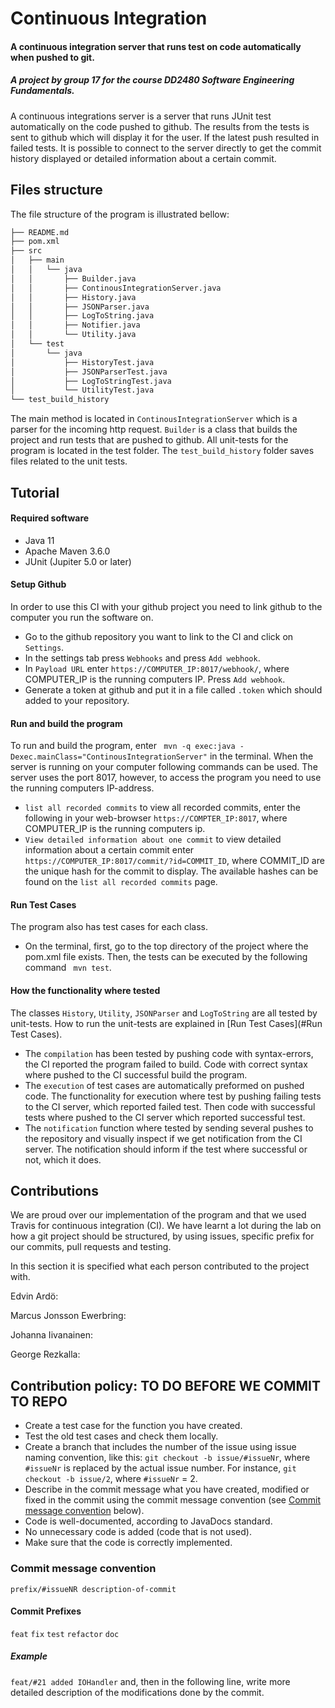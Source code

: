 # Continuous Integration

#### A continuous integration server that runs test on code automatically when pushed to git.

##### A project by group 17 for the course DD2480 Software Engineering Fundamentals.

A continuous integrations server is a server that runs JUnit test automatically on the code pushed to github. The results from the tests is sent to github which will display it for the
user. If the latest push resulted in failed tests. It is possible to connect to the server directly to get the commit history displayed or detailed information about a certain commit.    

## Files structure
The file structure of the program is illustrated bellow:
```bash
├── README.md
├── pom.xml
├── src
│   ├── main
│   │   └── java
│   │       ├── Builder.java
│   │       ├── ContinousIntegrationServer.java
│   │       ├── History.java
│   │       ├── JSONParser.java
│   │       ├── LogToString.java
│   │       ├── Notifier.java
│   │       └── Utility.java
│   └── test
│       └── java
│           ├── HistoryTest.java
│           ├── JSONParserTest.java
│           ├── LogToStringTest.java
│           └── UtilityTest.java
└── test_build_history
```
The main method is located in `ContinousIntegrationServer` which is a parser for the incoming http request. `Builder` is a class that 
builds the project and run tests that are pushed to github. All unit-tests for the program is located in the test folder. The `test_build_history` folder
saves files related to the unit tests.
## Tutorial
#### Required software
* Java 11
* Apache Maven 3.6.0
* JUnit (Jupiter 5.0 or later)

#### Setup Github
In order to use this CI with your github project you need to link github to the computer you run the software on.
* Go to the github repository you want to link to the CI and click on ` Settings `.
* In the settings tab press ` Webhooks ` and press `Add webhook`.
* In `Payload URL` enter `https://COMPUTER_IP:8017/webhook/`, where COMPUTER_IP is the running computers IP. Press `Add webhook`.
* Generate a token at github and put it in a file called `.token` which should added to your repository.

#### Run and build the program
To run and build the program, enter ` mvn -q exec:java -Dexec.mainClass="ContinousIntegrationServer"` in the terminal.
When the server is running on your computer following commands can be used. The server uses the port 8017, however, to access the program you need to use the running computers IP-address. 

* ` list all recorded commits ` to view all recorded commits, enter the following in your web-browser `https://COMPTER_IP:8017`, where COMPUTER_IP is the running computers ip.
* ` View detailed information about one commit ` to view detailed information about a certain commit enter `https://COMPUTER_IP:8017/commit/?id=COMMIT_ID`, where COMMIT_ID are the unique hash for the commit 
to display. The available hashes can be found on the ` list all recorded commits ` page.
#### Run Test Cases
The program also has test cases for each class.
* On the terminal, first, go to the top directory of the project where the pom.xml file exists. Then, the tests can be executed by the following command ` mvn test`.

#### How the functionality where tested
The classes ` History `, ` Utility `, ` JSONParser ` and ` LogToString ` are all tested by unit-tests. How to run the unit-tests are explained in [Run Test Cases](#Run Test Cases).
* The ` compilation ` has been tested by pushing code with syntax-errors, the CI reported the program failed to build. Code with correct syntax where pushed to the
CI successful build the program.
* The ` execution ` of test cases are automatically preformed on pushed code. The functionality for execution where test by pushing failing tests to the CI server, which reported failed
test. Then code with successful tests where pushed to the CI server which reported successful test.
* The ` notification ` function where tested by sending several pushes to the repository and visually inspect if we get notification from the CI server. The notification should
inform if the test where successful or not, which it does. 

## Contributions
We are proud over our implementation of the program and that we used Travis for continuous integration (CI). We have learnt a lot during the lab on how a git project should be structured, by using issues, specific prefix for our commits, pull requests and testing.

In this section it is specified what each person contributed to the project with.

Edvin Ardö:


Marcus Jonsson Ewerbring:

Johanna Iivanainen:


George Rezkalla:

## Contribution policy: TO DO BEFORE WE COMMIT TO REPO
* Create a test case for the function you have created.
* Test the old test cases and check them locally.
* Create a branch that includes the number of the issue using issue naming convention, like this: `git checkout -b issue/#issueNr`, where `#issueNr` is replaced by the actual issue number. For instance, `git checkout -b issue/2`, where `#issueNr` = 2.
* Describe in the commit message what you have created, modified or fixed in the commit using the commit message convention (see [Commit message convention](#commit-message-convention) below).
* Code is well-documented, according to JavaDocs standard.
* No unnecessary code is added (code that is not used).
* Make sure that the code is correctly implemented.
### Commit message convention
`prefix/#issueNR description-of-commit`

#### Commit Prefixes
`feat`
`fix`
`test`
`refactor`
`doc`

##### Example
`feat/#21 added IOHandler` and, then in the following line, write more detailed description of the modifications done by the commit.

